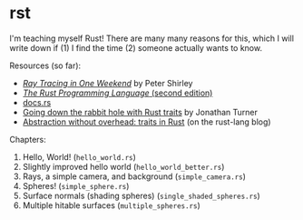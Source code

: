 # rst

I'm teaching myself Rust! There are many many reasons for this, which I will
write down if (1) I find the time (2) someone actually wants to know.

Resources (so far):

- [*Ray Tracing in One
  Weekend*](https://www.amazon.com/Ray-Tracing-Weekend-Minibooks-Book-ebook/dp/B01B5AODD8) by Peter Shirley
- [*The Rust Programming Language* (second
  edition)](https://doc.rust-lang.org/book/second-edition/)
- [docs.rs](https://docs.rs/)
- [Going down the rabbit hole with Rust
  traits](http://www.jonathanturner.org/2016/02/down-the-rabbit-hole-with-traits.html)
by Jonathan Turner
- [Abstraction without overhead: traits in
  Rust](https://blog.rust-lang.org/2015/05/11/traits.html) (on the rust-lang
blog)

Chapters:

1. Hello, World! (`hello_world.rs`)
2. Slightly improved hello world (`hello_world_better.rs`)
3. Rays, a simple camera, and background (`simple_camera.rs`)
4. Spheres! (`simple_sphere.rs`)
5. Surface normals (shading spheres) (`single_shaded_spheres.rs`)
6. Multiple hitable surfaces (`multiple_spheres.rs`)
